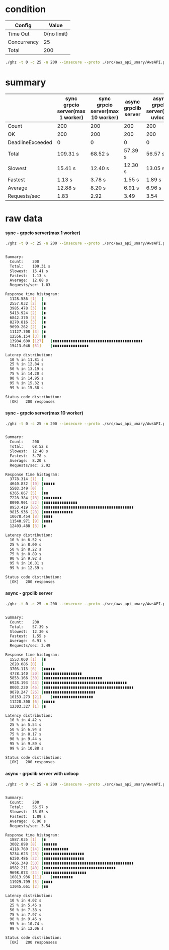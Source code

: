 # condition
| Config      | Value       |
|-------------|-------------|
| Time Out    | 0(no limit) |
| Concurrency | 25          |
| Total       | 200         |
```bash
./ghz -t 0 -c 25 -n 200 --insecure --proto ./src/aws_api_unary/AwsAPI.proto --call AwsAPI.S3.GetObjects -d '{"bucket":"storybook.spaceone.dev"}' 0.0.0.0:50051
```

# summary
|                  | sync grpcio server(max 1 worker) | sync grpcio server(max 10 worker) | async grpclib server | async grpclib server(with uvloop) |
|------------------|----------------------------------|-----------------------------------|----------------------|-----------------------------------|
| Count            | 200                              | 200                               | 200                  | 200                               |
| OK               | 200                              | 200                               | 200                  | 200                               |
| DeadlineExceeded | 0                                | 0                                 | 0                    | 0                                 |
| Total            | 109.31 s                         | 68.52 s                           | 57.39 s              | 56.57 s                           |
| Slowest          | 15.41 s                          | 12.40 s                           | 12.30 s              | 13.05 s                           |
| Fastest          | 1.13 s                           | 3.78 s                            | 1.55 s               | 1.89 s                            |
| Average          | 12.88 s                          | 8.20 s                            | 6.91 s               | 6.96 s                            |
| Requests/sec     | 1.83                             | 2.92                              | 3.49                 | 3.54                              |

# raw data

#### sync - grpcio server(max 1 worker)
```bash
./ghz -t 0 -c 25 -n 200 --insecure --proto ./src/aws_api_unary/AwsAPI.proto --call AwsAPI.S3.GetObjects -d '{"bucket":"storybook.spaceone.dev"}' 0.0.0.0:50051


Summary:
  Count:	200
  Total:	109.31 s
  Slowest:	15.41 s
  Fastest:	1.13 s
  Average:	12.88 s
  Requests/sec:	1.83

Response time histogram:
  1128.586 [1]	|
  2557.032 [2]	|∎
  3985.478 [3]	|∎
  5413.924 [2]	|∎
  6842.370 [3]	|∎
  8270.816 [3]	|∎
  9699.262 [2]	|∎
  11127.708 [3]	|∎
  12556.154 [3]	|∎
  13984.600 [127]	|∎∎∎∎∎∎∎∎∎∎∎∎∎∎∎∎∎∎∎∎∎∎∎∎∎∎∎∎∎∎∎∎∎∎∎∎∎∎∎∎
  15413.046 [51]	|∎∎∎∎∎∎∎∎∎∎∎∎∎∎∎∎

Latency distribution:
  10 % in 11.81 s
  25 % in 12.84 s
  50 % in 13.19 s
  75 % in 14.20 s
  90 % in 14.95 s
  95 % in 15.32 s
  99 % in 15.38 s

Status code distribution:
  [OK]   200 responses
```
#### sync - grpcio server(max 10 worker)
```bash
./ghz -t 0 -c 25 -n 200 --insecure --proto ./src/aws_api_unary/AwsAPI.proto --call AwsAPI.S3.GetObjects -d '{"bucket":"storybook.spaceone.dev"}' 0.0.0.0:50051


Summary:
  Count:	200
  Total:	68.52 s
  Slowest:	12.40 s
  Fastest:	3.78 s
  Average:	8.20 s
  Requests/sec:	2.92

Response time histogram:
  3778.314 [1]	|
  4640.832 [10]	|∎∎∎∎∎
  5503.349 [0]	|
  6365.867 [5]	|∎∎
  7228.384 [18]	|∎∎∎∎∎∎∎∎
  8090.901 [32]	|∎∎∎∎∎∎∎∎∎∎∎∎∎∎∎
  8953.419 [86]	|∎∎∎∎∎∎∎∎∎∎∎∎∎∎∎∎∎∎∎∎∎∎∎∎∎∎∎∎∎∎∎∎∎∎∎∎∎∎∎∎
  9815.936 [28]	|∎∎∎∎∎∎∎∎∎∎∎∎∎
  10678.454 [8]	|∎∎∎∎
  11540.971 [9]	|∎∎∎∎
  12403.488 [3]	|∎

Latency distribution:
  10 % in 6.52 s
  25 % in 8.00 s
  50 % in 8.22 s
  75 % in 8.89 s
  90 % in 9.92 s
  95 % in 10.81 s
  99 % in 12.39 s

Status code distribution:
  [OK]   200 responses
```
#### async - grpclib server
```bash
./ghz -t 0 -c 25 -n 200 --insecure --proto ./src/aws_api_unary/AwsAPI.proto --call AwsAPI.S3.GetObjects -d '{"bucket":"storybook.spaceone.dev"}' 0.0.0.0:50051


Summary:
  Count:	200
  Total:	57.39 s
  Slowest:	12.30 s
  Fastest:	1.55 s
  Average:	6.91 s
  Requests/sec:	3.49

Response time histogram:
  1553.060 [1]	|∎
  2628.086 [0]	|
  3703.113 [6]	|∎∎∎∎∎
  4778.140 [20]	|∎∎∎∎∎∎∎∎∎∎∎∎∎∎∎∎∎
  5853.166 [30]	|∎∎∎∎∎∎∎∎∎∎∎∎∎∎∎∎∎∎∎∎∎∎∎∎∎∎
  6928.193 [43]	|∎∎∎∎∎∎∎∎∎∎∎∎∎∎∎∎∎∎∎∎∎∎∎∎∎∎∎∎∎∎∎∎∎∎∎∎∎
  8003.220 [46]	|∎∎∎∎∎∎∎∎∎∎∎∎∎∎∎∎∎∎∎∎∎∎∎∎∎∎∎∎∎∎∎∎∎∎∎∎∎∎∎∎
  9078.247 [26]	|∎∎∎∎∎∎∎∎∎∎∎∎∎∎∎∎∎∎∎∎∎∎∎
  10153.273 [21]	|∎∎∎∎∎∎∎∎∎∎∎∎∎∎∎∎∎∎
  11228.300 [6]	|∎∎∎∎∎
  12303.327 [1]	|∎

Latency distribution:
  10 % in 4.42 s
  25 % in 5.54 s
  50 % in 6.94 s
  75 % in 8.17 s
  90 % in 9.44 s
  95 % in 9.89 s
  99 % in 10.88 s

Status code distribution:
  [OK]   200 responses

```
#### async - grpclib server with uvloop 
```bash
./ghz -t 0 -c 25 -n 200 --insecure --proto ./src/aws_api_unary/AwsAPI.proto --call AwsAPI.S3.GetObjects -d '{"bucket":"storybook.spaceone.dev"}' 0.0.0.0:50051


Summary:
  Count:	200
  Total:	56.57 s
  Slowest:	13.05 s
  Fastest:	1.89 s
  Average:	6.96 s
  Requests/sec:	3.54

Response time histogram:
  1887.035 [1]	|∎
  3002.898 [8]	|∎∎∎∎∎∎
  4118.760 [14]	|∎∎∎∎∎∎∎∎∎∎∎
  5234.623 [23]	|∎∎∎∎∎∎∎∎∎∎∎∎∎∎∎∎∎∎
  6350.486 [22]	|∎∎∎∎∎∎∎∎∎∎∎∎∎∎∎∎∎∎
  7466.348 [50]	|∎∎∎∎∎∎∎∎∎∎∎∎∎∎∎∎∎∎∎∎∎∎∎∎∎∎∎∎∎∎∎∎∎∎∎∎∎∎∎∎
  8582.211 [40]	|∎∎∎∎∎∎∎∎∎∎∎∎∎∎∎∎∎∎∎∎∎∎∎∎∎∎∎∎∎∎∎∎
  9698.073 [24]	|∎∎∎∎∎∎∎∎∎∎∎∎∎∎∎∎∎∎∎
  10813.936 [11]	|∎∎∎∎∎∎∎∎∎
  11929.799 [5]	|∎∎∎∎
  13045.661 [2]	|∎∎

Latency distribution:
  10 % in 4.02 s
  25 % in 5.45 s
  50 % in 7.38 s
  75 % in 7.97 s
  90 % in 9.46 s
  95 % in 10.74 s
  99 % in 12.06 s

Status code distribution:
  [OK]   200 responsess

```